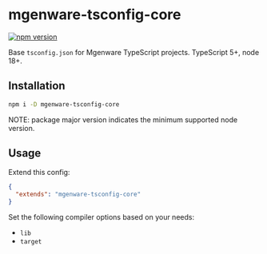 # mgenware-tsconfig-core

[![npm version](https://img.shields.io/npm/v/mgenware-tsconfig-core.svg?style=flat-square)](https://npmjs.com/package/mgenware-tsconfig-core)

Base `tsconfig.json` for Mgenware TypeScript projects. TypeScript 5+, node 18+.

## Installation

```sh
npm i -D mgenware-tsconfig-core
```

NOTE: package major version indicates the minimum supported node version.

## Usage

Extend this config:

```json
{
  "extends": "mgenware-tsconfig-core"
}
```

Set the following compiler options based on your needs:

- `lib`
- `target`
